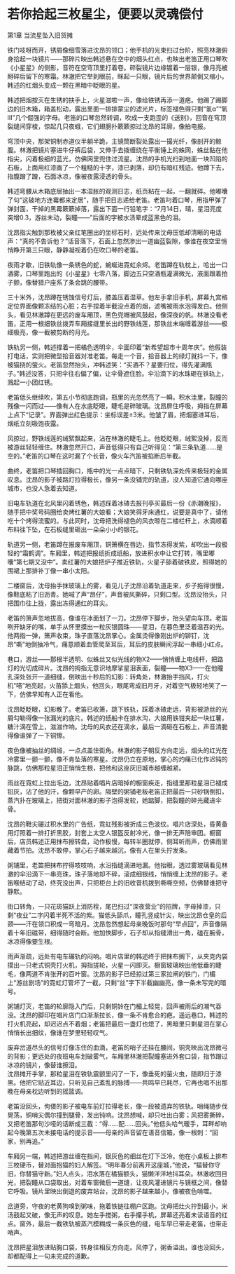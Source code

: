 # 若你拾起三枚星尘，便要以灵魂偿付

第1章 当流星坠入旧货摊

铁门吱呀而开，锈屑像细雪落进沈昂的领口；他手机的光束扫过台阶，照亮林澈俯身拾起一块镜片——那碎片映出韩述悬在空中的烟头红点，也映出老笛正用口琴吹《小星星》的侧影，音符在空穹顶里打着卷。碎裂镜片边缘镀着一层银，像月亮被掰碎后留下的寒霜。林澈把它举到眼前，眯起一只眼，镜片后的世界颠倒又缩小，韩述的红烟头变成一颗在黑暗中眨眼的星。  

韩述把烟按灭在生锈的扶手上，火星滋啦一声，像给铁锈再添一道疤。他踢了踢脚边的旧木箱，箱盖松动，露出里面一排排蒙尘的滤光片，标签褪色得只剩“氢α”“氧Ⅲ”几个倔强的字母。老笛的口琴忽然转调，吹成一支跑歪的《送别》，回音在穹顶裂缝间穿梭，惊起几只夜蛾，它们翅膀扑簌簌掠过沈昂的耳廓，像拍电报。  

穹顶中央，那架铜制赤道仪半躺半跪，主镜筒断裂处露出一撮光纤，像剖开的鲸腹。林澈把镜片塞进牛仔裤后袋，又伸手去拨缠绕在平衡锤上的蛛网，蛛丝黏在他指尖，闪着极细的蓝光，仿佛网里兜住过流星。沈昂的手机光扫到地面一块凹陷的石板，上面用红漆画了一个粗糙的十字，漆已剥落，却仍有暗红残迹。他蹲下去，指腹蹭了蹭，石面冰凉，像被夜露浸透的骨头。  

韩述弯腰从木箱底层抽出一本湿胀的观测日志，纸页粘在一起，一翻就碎。他嘟囔了句“这破地方连霉都来定居”，随手把日志递给老笛。老笛叼着口琴，用指甲弹了弹封面，干掉的黑霉簌簌掉落，露出下面一行铅笔字：“7月14日，晴，星泪亮度突增0.3，游丝未动，裂瞳——”后面的字被水渍晕成蓝黑色的泪。  

沈昂指尖触到那枚被父亲红笔圈出的坐标石时，远处传来沈母压低却清晰的电话声：“真的不告诉他？”话音落下，石面上忽然渗出一道幽蓝裂隙，像谁在夜空里悄悄睁开第三只眼，静静凝视着仍在吹口琴的老笛。

夜雨才歇，旧铁轨像一条锈色的蛇，蜿蜒进霓虹余烬。老笛蹲在轨枕上，哈出一口酒雾，口琴里跑出的《小星星》七零八落，脚边五只空酒瓶灌满微光，液面跟着拍子颤，像替猎户座系了条会跳的腰带。

三十米外，沈昂蹲在锈蚀信号灯后，膝盖压着湿草。他左手拿旧手机，屏幕九宫格定位界面像颗冻结的心脏；右手捏着半截没点着的烟，滤嘴被雨水泡得发白。他侧头，看见林澈蹲在更远的废车厢顶，黑色兜帽被风鼓起，像深夜的帆。林澈没看老笛，正用一根细铁丝拨弄车厢接缝里长出的野铁线莲，那铁丝末端缠着游丝——极细极亮，像一截被剪断的月光。

铁轨另一侧，韩述撑着一把橘色透明伞，伞面印着“新希望超市十周年庆”。他假装打电话，实则把微型拾音器对准老笛。每走一个音，拾音器上的绿灯就抖一下，像被猫挠的萤火。老笛忽然抬头，冲韩述笑：“买酒不？星要归位，得先灌满瓶子。”韩述没答，只把伞往右偏了偏，让伞骨遮住脸。伞沿滴下的水珠砸在铁轨上，溅起一小团红锈。

老笛低头继续吹，第五小节彻底跑调，瓶里的光忽然亮了一瞬。积水洼里，裂瞳的残像一闪而过——像有人在水底眨眼，睫毛是碎玻璃。沈昂屏住呼吸，拇指在屏幕上点下“记录”。界面弹出红色提示：坐标误差±3米。他皱了眉，把烟塞进耳后，烟纸立刻吸饱夜露。

风掠过，野铁线莲的绒絮飘起来，沾在林澈的睫毛上。他眨眨眼，绒絮没掉，反而被游丝轻轻缠住。林澈忽然开口，声音低得只有自己听得见：“第三条轨道……是空的。”老笛的口琴在这时漏了个长音，像火车汽笛被掐断后半截。

曲终，老笛把口琴插回胸口，瓶中的光一点点暗下，只剩铁轨深处传来极轻的金属叹息。沈昂的影子被路灯拉得极长，像另一条没铺完的轨道，没人知道它通向哪座城市，也没人急着去知道。

旧电车轨道在北风里闪着锈色，韩述踩着冰碴去报刊亭买最后一份《赤潮晚报》，随手把中奖号码圈给卖烤红薯的大娘看；大娘笑得牙床通红，说要是真中了，请他吃十个烤得流蜜的。与此同时，沈母把洗得褪色的风衣晾在二楼栏杆上，水滴顺着布料往下坠，在石板缝里砸出一朵朵小小的银花。

轨道另一侧，老笛蹲在报废车厢顶，铜箫横在唇边，指节冻得发紫，却吹出一段极轻的“霜鹤调”。车厢里，韩述把报纸折成纸船，放进积水中让它打转，嘴里嘟囔“第七期又没中”。卖红薯的大娘把炉子推近铁轨，火星子舔着破铁皮，照得她的围裙上那排补丁像一串小太阳。

二楼窗后，沈母抬手抹玻璃上的雾，看见儿子沈昂沿着轨道走来，步子拖得很慢，像鞋底粘了旧沥青。她喊了声“昂仔”，声音被风撕碎，只剩口型。沈昂没抬头，只把围巾往上拢，露出冻得通红的耳尖。

老笛的箫声忽地拔高，像谁在冰面划了一刀。沈昂停下脚步，抬头望向车顶。老笛咧开缺牙的嘴，单手从怀里摸出一粒灰银圆珠——星泪，在暮色里泛着温吞的光。他两指一弹，箫声收束，珠子直落沈昂掌心。金属烫得像刚出炉的铆钉，沈昂“嘶”地倒抽冷气，痛意顺着血管爬至耳后，耳后的皮肤瞬间浮起一串细小红点。

巷口，游丝——那根半透明、似蛛丝又似光线的物X2——悄悄缠上电线杆，把路灯的光切成碎片。沈昂的拇指无意识地摩挲星泪表面，裂瞳——物X3——在他瞳孔深处张开一道细缝，倒映出十秒后的幻影：转角处，林澈抬手挡风，打火机“嗒”地亮起，火苗舔上烟头，他回头，眼尾弯成旧月牙，对着空气极轻地笑了一下，仿佛早知有人正在看他。

沈昂眨眨眼，幻影散了。老笛已收箫，跳下铁轨，踩着冰碴走远，背影被游丝的光屑勾勒得像一张漏光的底片。韩述的纸船卡在排水沟，大娘用铁钳夹起一块红薯，糖汁滴在雪上，滋滋作响。沈母的风衣还在滴水，最后一滴砸在石板上，声音清脆得像谁弹了一下铜镲。

夜色像被抽丝的绸缎，一点点盖住街角。林澈的影子朝反方向走远，烟头的红光在冷雾里一颤一颤，像不肯坠落的寒星。沈昂仍立在原地，掌心的灼痛已化作迟钝的脉跳，仿佛那粒星泪正悄悄生根，把他和这座灰旧城市越缠越紧。

雨丝在霓虹上拉出毛边，沈昂贴着唱片店暗掉的橱窗疾走，指缝里那粒星泪已褪成铅灰，沾了他的汗，像颗早产的卵。隔壁的粥铺老板老笛正把最后一只砂锅倒扣，蒸汽扑在玻璃上，把街对面林澈的影子泡得发软，她踮脚，把裂瞳的碎光藏进伞骨。

沈昂的鞋尖碾过积水里的广告纸，霓虹残影被折成三色波纹。唱片店深处，昏黄备用灯照着一排打折黑胶，封套上太空人银盔反射冷光，像一排无声陪审团。橱窗后，店员韩述正用抹布擦转盘，动作极慢，每转半圈就停，侧耳听雨声，仿佛雨里藏着节拍。沈昂不敢停，掌心石子越来越沉，像有人在里头拧发条。

粥铺里，老笛把抹布拧得吱吱响，水沿指缝滴进地漏。他抬眼，透过雾玻璃看见林澈的伞沿滴下一串亮珠，珠子落地却不碎，滚成细银线，悄悄缠上沈昂的影子。老笛喉结动了动，终究没出声，只把柜台上的旧收音机拨到嘶嘶空频，仿佛替谁把守静默。

街口转角，一只花斑猫跃上消防栓，尾巴扫过“深夜营业”的招牌，字母掉漆，只剩“夜业”二字闪着半死不活的紫。猫低头舔爪，瞳孔竖成针尖，映出沈昂仓皇的后颈——汗在领口积成一弯暗月。沈昂忽然想起母亲晚饭时那句“早点回”，声音像隔着十年旧磁带，细得随时会断。他加快脚步，石子却从指缝滑出一角，磕在腕骨，冰凉得像要生根。

雨声渐疏，远处有电车碾轨的闷响。唱片店里的韩述终于把抹布搁下，从夹克内袋摸出一只老式铜壳打火机，拇指搓轮，火星一闪即灭。橱窗玻璃映出他低垂的睫毛，像两道不肯张开的百叶窗。沈昂的影子已经掠过第三家拉闸的铁门，门楣上“游丝剧场”的霓虹灯管坏了一截，只剩“丝”字下半截幽幽亮，像一条未写完的暗号。

粥铺灯灭，老笛的轮廓隐入门后，只剩铜铃在门楣上轻晃，回声被雨后的潮气吞没。沈昂的脚印在唱片店门口渐渐拉长，像一条不肯愈合的疤。遥远巷口，韩述的打火机亮起，却迟迟点不着烟；老笛把最后一盏灯也熄了，黑暗里只剩星泪在掌心悄悄长出细纹，像谁在梦里轻轻叹气。

废弃岔道尽头的信号灯像冻住的血滴，老笛的哨子还挂在腰间，铜壳映出沈昂微弓的背影；更远处的夜班电车划破雾气，车厢里林澈把裂瞳塞进外套口袋，指节蹭过冰凉的镜片，像替谁擦泪。  
沈昂摊开手掌，那粒星泪在铁轨震颤里闪了一下，像垂死的萤火虫，随即归于漆黑。他把它贴近耳边，只听见自己紊乱的脉搏——共鸣早已耗尽，它再也唱不出那晚在母亲枕边听到的摇篮调。  

老笛没回头，佝偻的影子被电车前灯拉得老长，像一段被遗弃的铁轨。哨绳随步伐晃荡，铜哨尖偶尔撞到腿骨，发出钝响。沈昂想喊，却只吐出白雾；风把雾撕碎，又把老笛那句沙哑的话断成三截：“得……配……回头。”他低头哈气暖手，耳畔却响起今晚第五次未接电话的提示音——母亲的声音留在语音信箱，像一根刺：“回家，别再追。”  

车厢另一端，韩述把游丝缠在指间，银灰色的细丝在灯下泛冷。他在小桌板上排布三枚硬币，替对面抱猫的妇人解签。“明年春分前离开这座城，”他说，“猫替你守旧，你替猫守新。”妇人点头，泪水落在橘猫额头，猫懒洋洋地抖耳朵。林澈收回目光，把裂瞳从口袋取出，对着车窗微启一道缝，让夜风灌进镜片与镜框之间，像替它呼吸。镜片里映出倒退的废弃站台，沈昂的影子越来越小，像被夜色啃噬。  

岔道旁，守夜的老黄狗嗅到粥味，拖着铁链往棚户区跑。沈母把灶火拧到最小，米汤鼓起又破，像无声的叹息。她左手搅粥，右手攥手机，屏幕还亮着未读语音的红点。窗外，最后一截铁轨被蒸汽模糊成一条灰色的缝，电车早已带走老笛，也带走哨声。  

沈昂把星泪放进贴胸口袋，转身往相反方向走。风停了，粥香溢出，谁也没回头，却都配得上一句未完成的道歉。


---


